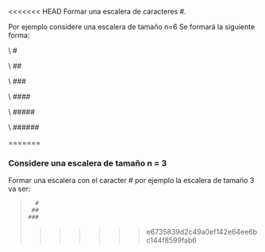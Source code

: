 <<<<<<< HEAD
Formar una escalera de caracteres #. 

Por ejemplo considere una escalera de tamaño n=6
Se formará la siguiente forma:

\      #

\     ##

\    ###

\   ####

\  #####

\ ######

=======
### Considere una escalera de tamaño n = 3

Formar una escalera con el caracter # por ejemplo la escalera de tamaño 3 va ser:

>
>       #
>      ##
>     ###
>>>>>>> e6735839d2c49a0ef142e64ee6bc144f8599fab6
